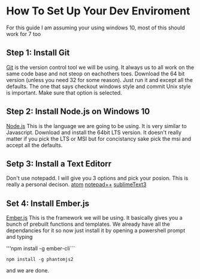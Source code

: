 # How To Set Up Your Dev Enviroment
For this guide I am assuming your using windows 10, most of this should work for 7 too
## Step 1: Install Git
[Git](https://git-scm.com/download/win) is the version control tool we will be using. It always us to all work on the same code base and not steop on eachothers toes. Download the 64 bit version (unless you need 32 for some reason). Just run it and except all the defaults. The one that says checkout windows style and commit Unix style is important. Make sure that option is selected.

## Step 2: Install Node.js on Windows 10
[Node.js](https://nodejs.org/en/download/) This is the language we are going to be using. It is very similar to Javascript. Download and install the 64bit LTS version. It doesn't really matter if you pick the LTS or MSI but for concistancy sake pick the msi and accept all the defaults. 

## Setp 3: Install a Text Editorr
Don't use notepadd. I will give you 3 options and pick your posion. This is really a personal decison.
[atom](https://atom.io/)
[notepad++](https://notepad-plus-plus.org/)
[sublimeText3](https://www.sublimetext.com/3)

##  Set 4: Install Ember.js
[Ember.js](https://guides.emberjs.com/v2.0.0/getting-started/) This is the framework we will be using. It basically gives you a bunch of prebuilt functions and templates. We already have all the dependancies for it so now just install it by opening a powershell prompt and typing

'''npm install -g ember-cli```

```npm install -g phantomjs2```

and we are done.

